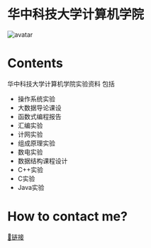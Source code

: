 # 华中科技大学计算机学院
![avatar](https://camo.githubusercontent.com/b13fb0b8190b0e8016dee53fa910488e68e5771fb3109f7e316cb27c41c2eff6/68747470733a2f2f616c657866616e626c6f672e6f73732d636e2d6265696a696e672e616c6979756e63732e636f6d2f323032302f30342f32312f687573742e6a7067)
# Contents
华中科技大学计算机学院实验资料
包括
* 操作系统实验
* 大数据导论课设
* 函数式编程报告
* 汇编实验
* 计网实验
* 组成原理实验
* 数电实验
* 数据结构课程设计
* C++实验
* C实验
* Java实验
# How to contact me?
[🔗链接](https://github.com/Justin-Xiang)

